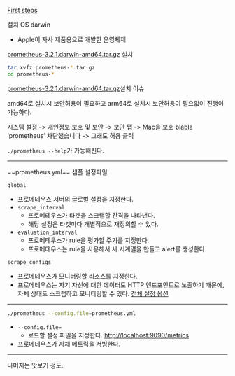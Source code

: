 [First steps](https://prometheus.io/docs/introduction/first_steps/)

설치 OS darwin
- Apple이 자사 제품용으로 개발한 운영체제

[prometheus-3.2.1.darwin-amd64.tar.gz](https://github.com/prometheus/prometheus/releases/download/v3.2.1/prometheus-3.2.1.darwin-amd64.tar.gz) 설치
```bash
tar xvfz prometheus-*.tar.gz
cd prometheus-*
```

[prometheus-3.2.1.darwin-amd64.tar.gz](https://github.com/prometheus/prometheus/releases/download/v3.2.1/prometheus-3.2.1.darwin-amd64.tar.gz)설치 이슈

amd64로 설치시 보안허용이 필요하고
arm64로 설치시 보안허용이 필요없이 진행이 가능하다.

시스템 설정 -> 개인정보 보호 및 보안 -> 보안 탭 -> Mac을 보호 blabla ‘prometheus’ 차단했습니다 -> 그래도 허용 클릭

`./prometheus --help`가 가능해진다.
****
==prometheus.yml== 샘플 설정파일

`global`
- 프로메테우스 서버의 글로벌 설정을 지정한다.
- `scrape_interval`
	- 프로메테우스가 타겟을 스크랩할 간격을 나타낸다.
	- 해당 설정은 타겟마다 개별적으로 재정의할 수 있다.
- `evaluation_interval`
	- 프로메테우스가 rule을 평가할 주기를 지정한다.
	- 프로메테우스는 rule을 사용해서 새 시계열을 만들고 alert를 생성한다.

`scrape_configs`
- 프로메테우스가 모니터링할 리소스를 지정한다.
- 프로메테우스는 자기 자신에 대한 데이터도 HTTP 엔드포인트로 노출하기 때문에, 자체 상태도 스크랩하고 모니터링할 수 있다.
[전체 설정 옵션](https://prometheus.io/docs/prometheus/latest/configuration/configuration/)
****
````bash
./prometheus --config.file=prometheus.yml
````
- `--config.file=`
	- 로드할 설정 파일을 지정한다.
[http://localhost:9090/metrics](http://localhost:9090/metrics)
- 프로메테우스가 자체 메트릭을 서빙한다.
****

나머지는 맛보기 정도.